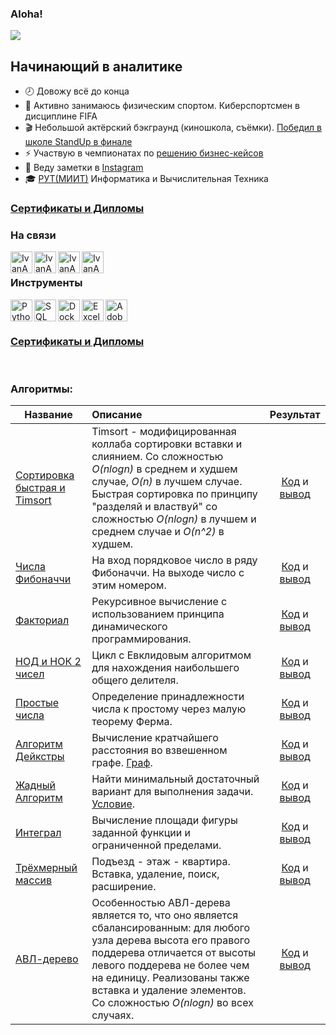 ### Aloha! 

![](https://komarev.com/ghpvc/?username=IvanAnvi)

## Начинающий в аналитике
- 🕗 Довожу всё до конца
- 💪 Активно занимаюсь физическим спортом. Киберспортсмен в дисциплине FIFA
- 🎬 Небольшой актёрский бэкграунд (киношкола, съёмки). [Победил в школе StandUp в финале](https://www.instagram.com/p/CNSwrh5hmOs/?utm_source=ig_web_button_share_sheet)
- ⚡ Участвую в чемпионатах по [решению бизнес-кейсов](https://github.com/IvanAnvi/wastepaper)
- 📝 Веду заметки в [Instagram](https://www.instagram.com/notes.anvi/)
- 🎓 [РУТ(МИИТ)](https://www.miit.ru/) Информатика и Вычислительная Техника

### [Сертификаты и Дипломы](https://github.com/IvanAnvi/wastepaper)


### На связи


[<img align="left" alt="IvanAnvi | Instagram" width="35px" src="https://cdn-icons-png.flaticon.com/512/2111/2111463.png" />][instagram]
[<img align="left" alt="IvanAnvi | VK" width="35px" src="https://pngicon.ru/file/uploads/vk.png" />][vk]
[<img align="left" alt="IvanAnvi | TG" width="35px" src="https://mskc.pro/wp-content/uploads/Telegram.svg" />][TG]
[<img align="left" alt="IvanAnvi | GM" width="35px" src="https://cdn-icons-png.flaticon.com/512/281/281769.png" />][GM]

<br />

### Инструменты

<img align="left" alt="Python" width="35px" src="https://cdn-icons-png.flaticon.com/512/5968/5968350.png" />
<img align="left" alt="SQL" width="35px" src="https://cdn-icons-png.flaticon.com/512/337/337953.png" />
<img align="left" alt="Docker" width="35px" src="https://cdn-icons-png.flaticon.com/512/5969/5969059.png" />
<img align="left" alt="Excel" width="35px" src="https://cdn-icons-png.flaticon.com/512/732/732220.png" />
<img align="left" alt="AdobeIllustrator" width="35px" src="https://cdn-icons-png.flaticon.com/512/5968/5968472.png" />

<br />
<br />

### [Сертификаты и Дипломы](https://github.com/IvanAnvi/wastepaper)

<br />


### Алгоритмы:

| **Название** | **Описание** | **Результат** |
| -------------------- | :--------------------- |:---------------------------:|
| [Сортировка быстрая и Timsort](https://github.com/IvanAnvi/Algorithms/blob/master/TimSort%20and%20QuickSort.py)|Timsort - модифицированная коллаба сортировки вставки и слиянием. Со сложностью *O(nlogn)* в среднем и худшем случае, *O(n)* в лучшем случае. Быстрая сортировка по принципу "разделяй и властвуй" со сложностью *O(nlogn)* в лучшем и среднем случае и *O(n^2)* в худшем.|[Код](https://github.com/IvanAnvi/Algorithms/blob/master/TimSort%20and%20QuickSort.py) и [вывод](https://github.com/IvanAnvi/Algorithms/blob/master/Results/sorting.png)|
| [Числа Фибоначчи](https://github.com/IvanAnvi/Algorithms/blob/master/Fibonacci.py)|На вход порядковое число в ряду Фибоначчи. На выходе число с этим номером.|[Код](https://github.com/IvanAnvi/Algorithms/blob/master/Fibonacci.py) и [вывод](https://github.com/IvanAnvi/Algorithms/blob/master/Results/fibonacci.png)|
| [Факториал](https://github.com/IvanAnvi/Algorithms/blob/master/Factorial.py)|Рекурсивное вычисление с использованием принципа динамического программирования.|[Код](https://github.com/IvanAnvi/Algorithms/blob/master/Factorial.py) и [вывод](https://github.com/IvanAnvi/Algorithms/blob/master/Results/factorial.png)|
| [НОД и НОК 2 чисел](https://github.com/IvanAnvi/Algorithms/blob/master/GCD%20and%20LCM.py)|Цикл с Евклидовым алгоритмом для нахождения наибольшего общего делителя.|[Код](https://github.com/IvanAnvi/Algorithms/blob/master/GCD%20and%20LCM.py) и [вывод](https://github.com/IvanAnvi/Algorithms/blob/master/Results/GCD%20and%20LCM.png)|
| [Простые числа](https://github.com/IvanAnvi/Algorithms/blob/master/isPrime.py)|Определение принадлежности числа к простому через малую теорему Ферма.|[Код](https://github.com/IvanAnvi/Algorithms/blob/master/isPrime.py) и [вывод](https://github.com/IvanAnvi/Algorithms/blob/master/Results/isPrime.png)|
| [Алгоритм Дейкстры](https://github.com/IvanAnvi/Algorithms/blob/master/dijkstra's%20algorithm.py)|Вычисление кратчайшего расстояния во взвешенном графе. [Граф](https://github.com/IvanAnvi/Algorithms/blob/master/Results/dijkstra_Weighted%20graph.png).|[Код](https://github.com/IvanAnvi/Algorithms/blob/master/dijkstra's%20algorithm.py) и [вывод](https://github.com/IvanAnvi/Algorithms/blob/master/Results/dijkstras.png)|
| [Жадный Алгоритм](https://github.com/IvanAnvi/Algorithms/blob/master/greedy.py)|Найти минимальный достаточный вариант для выполнения задачи. [Условие](https://github.com/IvanAnvi/Algorithms/blob/master/Results/greedy_stations_set.png).|[Код](https://github.com/IvanAnvi/Algorithms/blob/master/greedy.py) и [вывод](https://github.com/IvanAnvi/Algorithms/blob/master/Results/greedy_algorithm.png)|
| [Интеграл](https://github.com/IvanAnvi/Algorithms/blob/master/integral_calc.py)|Вычисление площади фигуры заданной функции и ограниченной пределами.|[Код](https://github.com/IvanAnvi/Algorithms/blob/master/integral_calc.py) и [вывод](https://github.com/IvanAnvi/Algorithms/blob/master/Results/square.png)|
| [Трёхмерный массив](https://github.com/IvanAnvi/Algorithms/blob/master/integral_calc.py)|Подъезд - этаж - квартира. Вставка, удаление, поиск, расширение.|[Код](https://github.com/IvanAnvi/Algorithms/blob/master/three_dimensional_array.py) и [вывод](https://github.com/IvanAnvi/Algorithms/blob/master/Results/tri_dim.png)|
| [АВЛ-дерево](https://github.com/IvanAnvi/Algorithms/blob/master/avl_tree.py)|Особенностью АВЛ-дерева является то, что оно является сбалансированным: для любого узла дерева высота его правого поддерева отличается от высоты левого поддерева не более чем на единицу. Реализованы также вставка и удаление элементов. Со сложностью *O(nlogn)* во всех случаях.|[Код](https://github.com/IvanAnvi/Algorithms/blob/master/avl_tree.py) и [вывод](https://github.com/IvanAnvi/Algorithms/blob/master/Results/AVL_tree.png)|


[instagram]: https://www.instagram.com/acidumdisoxirybonucleicum/
[vk]: https://vk.com/inlae
[TG]: https://t.me/inlae
[GM]: mailto:anvi.inlae@gmail.com
